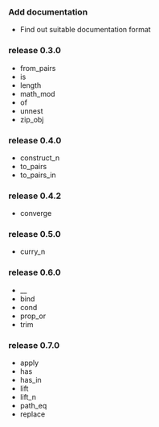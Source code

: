 ###  Add documentation

* Find out suitable documentation format

### release 0.3.0

* from_pairs
* is
* length
* math_mod
* of
* unnest
* zip_obj

### release 0.4.0

* construct_n
* to_pairs
* to_pairs_in

### release 0.4.2

* converge

### release 0.5.0

* curry_n

### release 0.6.0

* __
* bind
* cond
* prop_or
* trim

### release 0.7.0

* apply
* has
* has_in
* lift
* lift_n
* path_eq
* replace
